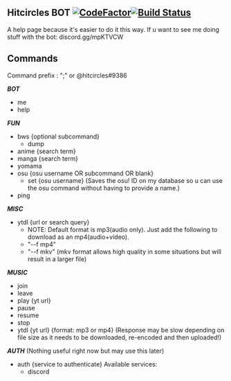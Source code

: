 
## Hitcircles BOT [![CodeFactor](https://www.codefactor.io/repository/github/hitsounds/discord-bot/badge)](https://www.codefactor.io/repository/github/hitsounds/discord-bot)[![Build Status](https://travis-ci.org/Hitsounds/discord-bot.svg?branch=master)](https://travis-ci.org/Hitsounds/discord-bot)


A help page because it's easier to do it this way. If u want to see me doing stuff with the bot: discord.gg/mpKTVCW


**Commands**
- 
  Command prefix : ";" or @hitcircles#9386

***BOT***

 - me
 - help

***FUN***

 - bws {optional subcommand}
	 - dump
 - anime {search term}
 - manga {search term}
 - yomama
 - osu {osu username OR subcommand OR blank}
	 - set {osu username}   (Saves the osu! ID on my database so u can use the osu command without having to provide a name.)
 - ping

***MISC***

 - ytdl {url or search query}
	 - NOTE: Default format is mp3(audio only). Just add the following to download as an mp4(audio+video). 
	 - "--f mp4"
	 - "--f mkv" (mkv format allows high quality in some situations but will result in a larger file) 
 
 ***MUSIC***

 - join
 - leave
 - play {yt url}
 - pause
 - resume
 - stop
 - ytdl {yt url} {format: mp3 or mp4}   (Response may be slow depending on file size as it needs to be downloaded, re-encoded and then uploaded!)

 ***AUTH*** (Nothing useful right now but may use this later)

  - auth {service to authenticate}
	Available services:
	 - discord
